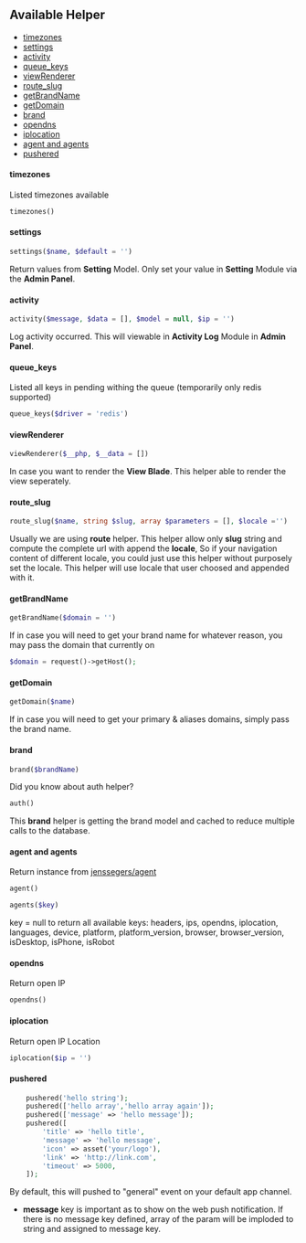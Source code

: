 ## Available Helper

- [timezones](#timezones)
- [settings](#settings)
- [activity](#activity)
- [queue_keys](#queue_keys)
- [viewRenderer](#viewRenderer)
- [route_slug](#route_slug)
- [getBrandName](#getBrandName)
- [getDomain](#getDomain)
- [brand](#brand)
- [opendns](#opendns)
- [iplocation](#iplocation)
- [agent and agents](#agent-and-agents)
- [pushered](#pushered)

#### timezones

Listed timezones available

```php
timezones()
```

#### settings

```php
settings($name, $default = '')
```

Return values from **Setting** Model.
Only set your value in **Setting** Module via the **Admin Panel**.

#### activity

```php
activity($message, $data = [], $model = null, $ip = '')
```

Log activity occurred.
This will viewable in **Activity Log** Module in **Admin Panel**.

#### queue_keys

Listed all keys in pending withing the queue (temporarily only redis supported)

```php
queue_keys($driver = 'redis')
```

#### viewRenderer

```php
viewRenderer($__php, $__data = [])
```

In case you want to render the **View Blade**.
This helper able to render the view seperately.

#### route_slug

```php
route_slug($name, string $slug, array $parameters = [], $locale ='')
```

Usually we are using **route** helper.
This helper allow only **slug** string and compute the complete url with append the **locale**,
So if your navigation content of different locale, you could just use this helper without purposely set the locale.
This helper will use locale that user choosed and appended with it.

#### getBrandName

```php
getBrandName($domain = '')
```

If in case you will need to get your brand name for whatever reason, you may pass the domain that currently on

```php
$domain = request()->getHost();
```

#### getDomain

```php
getDomain($name)
```

If in case you will need to get your primary & aliases domains, simply pass the brand name.

#### brand

```php
brand($brandName)
```

Did you know about auth helper?

```php
auth()
```

This **brand** helper is getting the brand model and cached to reduce multiple calls to the database.

#### agent and agents

Return instance from [jenssegers/agent](https://github.com/jenssegers/agent)

```php
agent()
```

```php
agents($key)
```

key = null to return all
available keys:
headers, ips, opendns, iplocation, languages, device, platform, platform_version, browser, browser_version, isDesktop, isPhone, isRobot

#### opendns

Return open IP

```php
opendns()
```

#### iplocation

Return open IP Location

```php
iplocation($ip = '')
```

#### pushered

```php
    pushered('hello string');
    pushered(['hello array','hello array again']);
    pushered(['message' => 'hello message']);
    pushered([
        'title' => 'hello title',
        'message' => 'hello message',
        'icon' => asset('your/logo'),
        'link' => 'http://link.com',
        'timeout' => 5000,
    ]);
```

By default, this will pushed to "general" event on your default app channel.

- **message** key is important as to show on the web push notification. If there is no message key defined, array of the param will be imploded to string and assigned to message key.
